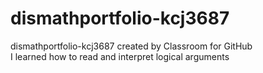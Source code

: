 # dismathportfolio-kcj3687
dismathportfolio-kcj3687 created by Classroom for GitHub
<br>I learned how to read and interpret logical arguments
